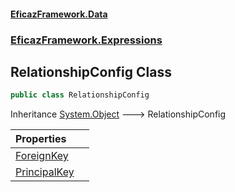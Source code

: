 #### [EficazFramework.Data](EficazFrameworkData.md 'EficazFramework Data')
### [EficazFramework.Expressions](EficazFrameworkData.md#EficazFramework.Expressions 'EficazFramework.Expressions')

## RelationshipConfig Class

```csharp
public class RelationshipConfig
```

Inheritance [System.Object](https://docs.microsoft.com/en-us/dotnet/api/System.Object 'System.Object') &#129106; RelationshipConfig

| Properties | |
| :--- | :--- |
| [ForeignKey](EficazFramework.Expressions/RelationshipConfig/ForeignKey.md 'EficazFramework.Expressions.RelationshipConfig.ForeignKey') | |
| [PrincipalKey](EficazFramework.Expressions/RelationshipConfig/PrincipalKey.md 'EficazFramework.Expressions.RelationshipConfig.PrincipalKey') | |
